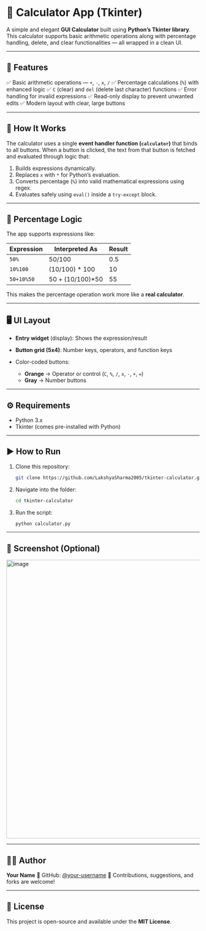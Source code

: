 # 🧮 Calculator App (Tkinter)

A simple and elegant **GUI Calculator** built using **Python’s Tkinter library**.
This calculator supports basic arithmetic operations along with percentage handling, delete, and clear functionalities — all wrapped in a clean UI.

---

## 🚀 Features

✅ Basic arithmetic operations — `+`, `-`, `x`, `/`
✅ Percentage calculations (`%`) with enhanced logic
✅ `C` (clear) and `del` (delete last character) functions
✅ Error handling for invalid expressions
✅ Read-only display to prevent unwanted edits
✅ Modern layout with clear, large buttons

---

## 🧩 How It Works

The calculator uses a single **event handler function (`calculator`)** that binds to all buttons.
When a button is clicked, the text from that button is fetched and evaluated through logic that:

1. Builds expressions dynamically.
2. Replaces `x` with `*` for Python’s evaluation.
3. Converts percentage (`%`) into valid mathematical expressions using regex.
4. Evaluates safely using `eval()` inside a `try-except` block.

---

## 🧠 Percentage Logic

The app supports expressions like:

| Expression | Interpreted As   | Result |
| ---------- | ---------------- | ------ |
| `50%`      | 50/100           | 0.5    |
| `10%100`   | (10/100) * 100   | 10     |
| `50+10%50` | 50 + (10/100)*50 | 55     |

This makes the percentage operation work more like a **real calculator**.

---

## 🖥️ UI Layout

* **Entry widget** (display): Shows the expression/result
* **Button grid (5x4)**: Number keys, operators, and function keys
* Color-coded buttons:

  * **Orange** → Operator or control (`C`, `%`, `/`, `x`, `-`, `+`, `=`)
  * **Gray** → Number buttons

---

## ⚙️ Requirements

* Python 3.x
* Tkinter (comes pre-installed with Python)

---

## ▶️ How to Run

1. Clone this repository:

   ```bash
   git clone https://github.com/LakshyaSharma2005/tkinter-calculator.git
   ```
2. Navigate into the folder:

   ```bash
   cd tkinter-calculator
   ```
3. Run the script:

   ```bash
   python calculator.py
   ```

---

## 📸 Screenshot (Optional)

<img width="620" height="727" alt="image" src="https://github.com/user-attachments/assets/4eb021e5-6082-46d3-8e6a-da07cdeb121e" />


---

## 🧑‍💻 Author

**Your Name**
🔗 GitHub: [@your-username](https://github.com/your-username)
💬 Contributions, suggestions, and forks are welcome!

---

## 📜 License

This project is open-source and available under the **MIT License**.

